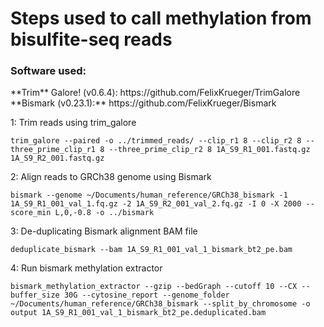 <h1>Steps used to call methylation from bisulfite-seq reads</h1>
<h3>Software used:</h3>
**Trim** Galore! (v0.6.4): https://github.com/FelixKrueger/TrimGalore
**Bismark (v0.23.1):** https://github.com/FelixKrueger/Bismark

1: Trim reads using trim_galore

    trim_galore --paired -o ../trimmed_reads/ --clip_r1 8 --clip_r2 8 --three_prime_clip_r1 8 --three_prime_clip_r2 8 1A_S9_R1_001.fastq.gz 1A_S9_R2_001.fastq.gz

2: Align reads to GRCh38 genome using Bismark

    bismark --genome ~/Documents/human_reference/GRCh38_bismark -1 1A_S9_R1_001_val_1.fq.gz -2 1A_S9_R2_001_val_2.fq.gz -I 0 -X 2000 --score_min L,0,-0.8 -o ../bismark

3: De-duplicating Bismark alignment BAM file

    deduplicate_bismark --bam 1A_S9_R1_001_val_1_bismark_bt2_pe.bam

4: Run bismark methylation extractor

    bismark_methylation_extractor --gzip --bedGraph --cutoff 10 --CX --buffer_size 30G --cytosine_report --genome_folder ~/Documents/human_reference/GRCh38_bismark --split_by_chromosome -o output 1A_S9_R1_001_val_1_bismark_bt2_pe.deduplicated.bam

